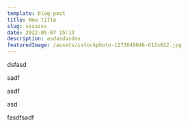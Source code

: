 ```yaml
---
template: blog-post
title: New title
slug: sssssss
date: 2022-05-07 15:13
description: asdasdasdas
featuredImage: /assets/istockphoto-1273849046-612x612.jpg
---
```

dsfasd

sadf

asdf

asd

fasdfsadf